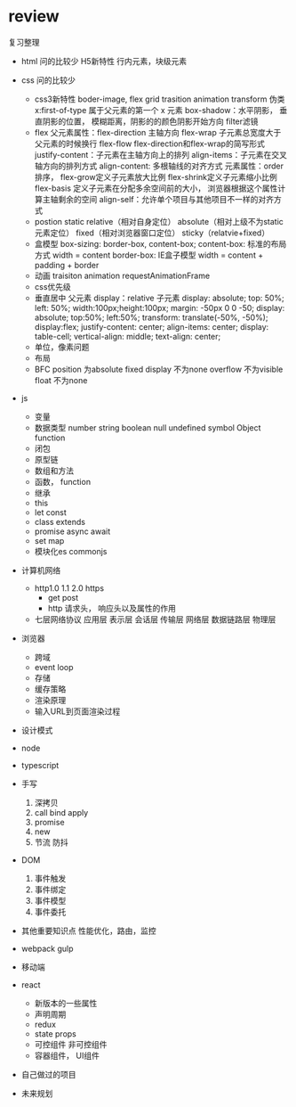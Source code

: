 # review

复习整理

- html 问的比较少
  H5新特性
  行内元素，块级元素
- css 问的比较少
  - css3新特性
    boder-image, flex grid trasition animation transform 伪类 x:first-of-type 属于父元素的第一个 x 元素
    box-shadow：水平阴影， 垂直阴影的位置， 模糊距离，阴影的的颜色阴影开始方向 filter滤镜
  - flex
    父元素属性：flex-direction 主轴方向 flex-wrap 子元素总宽度大于父元素的时候换行
    flex-flow flex-direction和flex-wrap的简写形式
    justify-content：子元素在主轴方向上的排列
    align-items：子元素在交叉轴方向的排列方式
    align-content: 多根轴线的对齐方式
    元素属性：order 排序， flex-grow定义子元素放大比例 flex-shrink定义子元素缩小比例
    flex-basis 定义子元素在分配多余空间前的大小， 浏览器根据这个属性计算主轴剩余的空间
    align-self：允许单个项目与其他项目不一样的对齐方式
  - postion
    static relative（相对自身定位） absolute（相对上级不为static元素定位） fixed（相对浏览器窗口定位） sticky（relatvie+fixed）
  - 盒模型
    box-sizing: border-box, content-box;
    content-box: 标准的布局方式 width = content
    border-box: IE盒子模型 width = content + padding + border
  - 动画
    traisiton animation requestAnimationFrame
  - css优先级
  - 垂直居中
    父元素 display：relative
    子元素 display: absolute; top: 50%; left: 50%; width:100px;height:100px; margin: -50px 0 0 -50;
    display: absolute; top:50%; left:50%; transform: translate(-50%, -50%);
    display:flex; justify-content: center; align-items: center;
    display: table-cell; vertical-align: middle; text-align: center;
  - 单位，像素问题
  - 布局
  - BFC
    position 为absolute fixed
    display 不为none
    overflow 不为visible
    float 不为none
- js
  - 变量
  - 数据类型
    number string boolean null undefined symbol  Object function
  - 闭包
  - 原型链
  - 数组和方法
  - 函数， function
  - 继承
  - this
  - let const
  - class extends
  - promise async await
  - set map
  - 模块化es commonjs
- 计算机网络
  - http1.0 1.1 2.0 https
    - get post
    - http 请求头， 响应头以及属性的作用
  - 七层网络协议
    应用层
    表示层
    会话层
    传输层
    网络层
    数据链路层
    物理层
- 浏览器
  - 跨域
  - event loop
  - 存储
  - 缓存策略
  - 渲染原理
  - 输入URL到页面渲染过程
- 设计模式
- node
- typescript
- 手写
  1. 深拷贝
  2. call bind apply
  3. promise
  4. new
  5. 节流 防抖
- DOM
  1. 事件触发
  2. 事件绑定
  3. 事件模型
  4. 事件委托
- 其他重要知识点
  性能优化，路由，监控
- webpack gulp
- 移动端
- react
  - 新版本的一些属性
  - 声明周期
  - redux
  - state props
  - 可控组件 非可控组件
  - 容器组件， UI组件
- 自己做过的项目

- 未来规划
